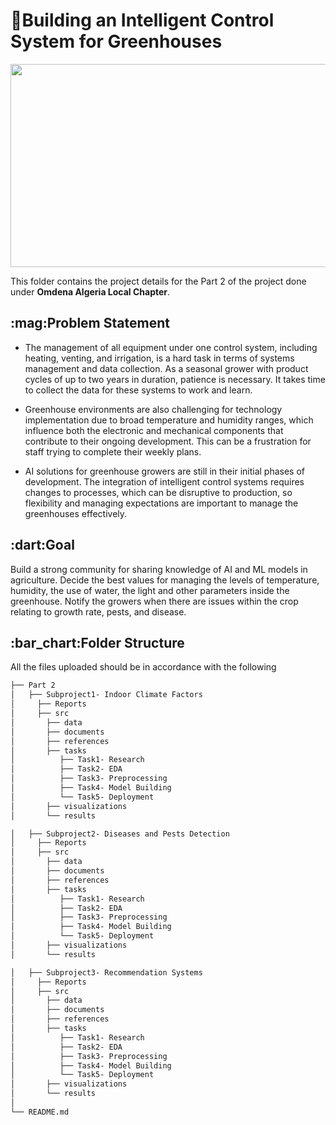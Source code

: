 # **:ear_of_rice:Building an Intelligent Control System for Greenhouses**

<p align="center">
  <img width="600" height="325" src="https://thumbs.gfycat.com/TatteredBitterHuman-size_restricted.gif">
</p>

This folder contains the project details for the Part 2 of the project done under **Omdena Algeria Local Chapter**.

<h2>:mag:Problem Statement</h2>

* The management of all equipment under one control system, including heating, venting, and irrigation, is a hard task in terms of systems management and data collection. 
As a seasonal grower with product cycles of up to two years in duration, patience is necessary. It takes time to collect the data for these systems to work and learn.

* Greenhouse environments are also challenging for technology implementation due to broad temperature and humidity ranges, which influence both the electronic and mechanical components that contribute to their ongoing development. This can be a frustration for staff trying to complete their weekly plans.

* AI solutions for greenhouse growers are still in their initial phases of development. The integration of intelligent control systems requires changes to processes, which can be disruptive to production, so flexibility and managing expectations are important to manage the greenhouses effectively.

<h2>:dart:Goal</h2>

Build a strong community for sharing knowledge of AI and ML models in agriculture.
Decide the best values for managing the levels of temperature, humidity, the use of water, the light and other parameters inside the greenhouse.
Notify the growers when there are issues within the crop relating to growth rate, pests, and disease.

<h2>:bar_chart:Folder Structure</h2>

All the files uploaded should be in accordance with the following
```bash
├── Part 2
│   ├── Subproject1- Indoor Climate Factors
│     ├── Reports
│     ├── src
│       ├── data
│       ├── documents
│       ├── references
│       ├── tasks
│          ├── Task1- Research
│          ├── Task2- EDA
│          ├── Task3- Preprocessing
│          ├── Task4- Model Building
│          └── Task5- Deployment
│       ├── visualizations
│       └── results

│   ├── Subproject2- Diseases and Pests Detection
│     ├── Reports
│     ├── src
│       ├── data
│       ├── documents
│       ├── references
│       ├── tasks
│          ├── Task1- Research
│          ├── Task2- EDA
│          ├── Task3- Preprocessing
│          ├── Task4- Model Building
│          └── Task5- Deployment
│       ├── visualizations
│       └── results

│   ├── Subproject3- Recommendation Systems
│     ├── Reports
│     ├── src
│       ├── data
│       ├── documents
│       ├── references
│       ├── tasks
│          ├── Task1- Research
│          ├── Task2- EDA
│          ├── Task3- Preprocessing
│          ├── Task4- Model Building
│          └── Task5- Deployment
│       ├── visualizations
│       └── results
│
└── README.md
```
